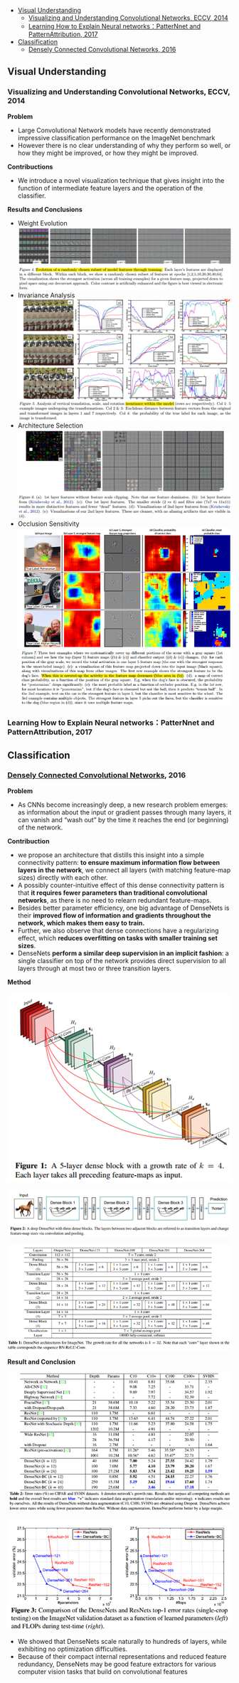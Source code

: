 - [Visual Understanding](#visual-understanding)
  - [Visualizing and Understanding Convolutional Networks, ECCV, 2014](#visualizing-and-understanding-convolutional-networks-eccv-2014)
  - [Learning How to Explain Neural networks：PatterNnet and PatternAttribution, 2017](#learning-how-to-explain-neural-networkspatternnet-and-patternattribution-2017)
- [Classification](#classification)
  - [Densely Connected Convolutional Networks, 2016](#densely-connected-convolutional-networks-2016)

## Visual Understanding

### Visualizing and Understanding Convolutional Networks, ECCV, 2014

**Problem**
- Large Convolutional Network models have recently demonstrated impressive classification performance on the ImageNet benchmark
- However there is no clear understanding of why they perform so well, or how they might be improved,  or how they might be improved.

**Contribuctions**
- We introduce a novel visualization technique that gives insight into the function of intermediate feature layers and the operation of the classifier.


**Results and Conclusions**
- Weight Evolution
  ![](../images/others/others_result_weights_evolution.png)
- Invariance Analysis
  ![](../images/others/others_result_invariance_analysis.png)
- Architecture Selection 
  ![](../images/others/others_result_feature_selection.png)
- Occlusion Sensitivity
  ![](../images/others/others_result_Occlusion&#32;Sensitivity.png)


### Learning How to Explain Neural networks：PatterNnet and PatternAttribution, 2017





## Classification

### [Densely Connected Convolutional Networks](https://arxiv.org/abs/1608.06993), 2016

**Problem** 
- As CNNs become increasingly deep, a new research problem emerges: as information about the input or gradient passes through many layers, it can vanish and “wash out” by the time it reaches the end (or beginning) of the network.

**Contribuction** 

- we propose an architecture that distills this insight into a simple connectivity pattern: **to ensure maximum information flow between layers in the network**, we connect all layers (with matching feature-map sizes) directly with each other. 
- A possibly counter-intuitive effect of this dense connectivity pattern is that **it requires fewer parameters than traditional convolutional networks**, as there is no need to relearn redundant feature-maps.
- Besides better parameter efficiency, one big advantage of DenseNets is their **improved flow of information and gradients  throughout the network, which makes them easy to train.**
- Further, we also observe that dense connections have a regularizing effect, which **reduces overfitting on tasks with smaller training set sizes**.
- DenseNets **perform a similar deep supervision in an implicit fashion**: a single classifier on top of the network provides direct supervision to all layers through at most two or
three transition layers. 

**Method**

![](../images/others/classification/densenet_figure_1.png)

![](../images/others/classification/densenet_figure_2.png)

![](../images/others/classification/densenet_figure_3.png)

**Result and Conclusion**

![](../images/others/classification/densenet_result_1.png)

![](../images/others/classification/densenet_result_2.png)

- We showed that DenseNets scale naturally to hundreds of layers, while exhibiting no optimization difficulties. 
- Because of their compact internal representations and reduced feature redundancy, DenseNets may be good feature extractors for various computer vision tasks that build on convolutional features
